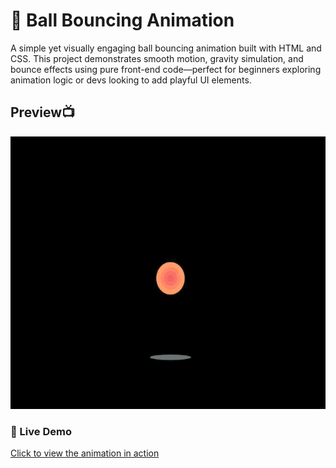 # 🎾 Ball Bouncing Animation

A simple yet visually engaging ball bouncing animation built with HTML and CSS. This project demonstrates smooth motion, gravity simulation, and bounce effects using pure front-end code—perfect for beginners exploring animation logic or devs looking to add playful UI elements.

## Preview📺
![Ball Bouncing Preview](https://github.com/aishi1528/ball-bouncing/blob/main/Ball%20bouncing.gif)

### 🌟 Live Demo
[Click to view the animation in action](https://aishi1528.github.io/ball-bouncing)




